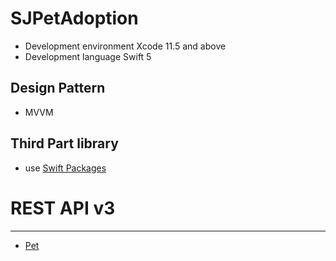 # SJPetAdoption
- Development environment Xcode 11.5 and above
- Development language Swift 5

## Design Pattern
- MVVM

## Third Part library
- use [Swift Packages](https://swift.org/package-manager/)

# REST API v3
---
- [Pet](https://data.coa.gov.tw/Service/OpenData/TransService.aspx)
